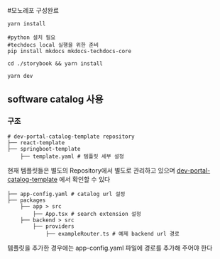 #모노레포 구성완료
```shell
yarn install

#python 설치 필요
#techdocs local 실행을 위한 준비
pip install mkdocs mkdocs-techdocs-core

cd ./storybook && yarn install

yarn dev
```

## software catalog 사용

### 구조

```****
# dev-portal-catalog-template repository
├── react-template
├── springboot-template
    ├── template.yaml # 템플릿 세부 설정
```
현재 템플릿들은 별도의 Repository에서 별도로 관리하고 있으며
[dev-portal-catalog-template](https://github.com/shinhancard/dev-portal-catalog-template
) 에서 확인할 수 있다

```
├── app-config.yaml # catalog url 설정
├── packages
    ├── app > src
        ├── App.tsx # search extension 설정
    ├── backend > src
        ├── providers
            ├── exampleRouter.ts # 예제 backend url 경로
```
템플릿을 추가한 경우에는 app-config.yaml 파일에 경로를 추가해 주어야 한다
